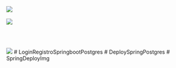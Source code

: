 <img src="https://i.postimg.cc/Hn10JJTM/register.png">
<br><br>
<img src="https://i.postimg.cc/rFnd3d79/success.png">

<br><br>

<img src="https://i.postimg.cc/Wzf2WZtF/successd.png">
#   L o g i n R e g i s t r o S p r i n g b o o t P o s t g r e s  
 #   D e p l o y S p r i n g P o s t g r e s  
 # SpringDeployImg
